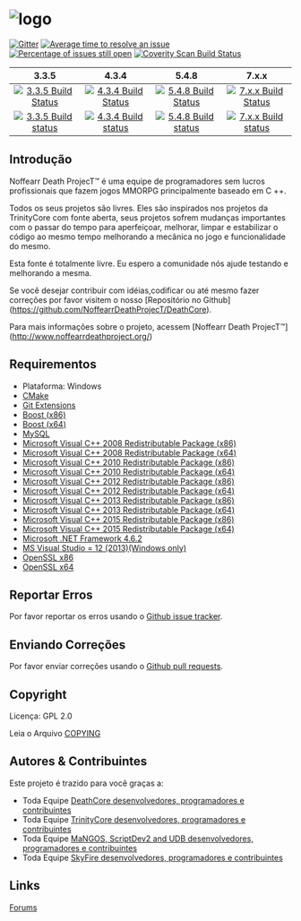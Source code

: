 # ![logo](https://camo.githubusercontent.com/831d9a457a380e21ef52d682a578f5385058c8d8/687474703a2f2f692e696d6775722e636f6d2f556573316774432e706e67)
[![Gitter](https://badges.gitter.im/NoffearrDeathProjecT/DeathCore.svg)](https://gitter.im/NoffearrDeathProjecT/DeathCore?utm_source=badge&utm_medium=badge&utm_campaign=pr-badge) [![Average time to resolve an issue](http://isitmaintained.com/badge/resolution/NoffearrDeathProjecT/DeathCore.svg)](http://isitmaintained.com/project/NoffearrDeathProjecT/DeathCore "Average time to resolve an issue") [![Percentage of issues still open](http://isitmaintained.com/badge/open/NoffearrDeathProjecT/DeathCore.svg)](http://isitmaintained.com/project/NoffearrDeathProjecT/DeathCore "Percentage of issues still open")
[![Coverity Scan Build Status](https://scan.coverity.com/projects/10635/badge.svg)]("https://scan.coverity.com/projects/noffearrdeathproject-deathcore)

3.3.5 | 4.3.4 | 5.4.8 | 7.x.x
:------------: | :------------: | :------------: | :------------:
[![3.3.5 Build Status](https://travis-ci.org/NoffearrDeathProjecT/DeathCore.svg?branch=3.3.5)](https://travis-ci.org/NoffearrDeathProjecT/DeathCore/builds) |[![4.3.4 Build Status](https://travis-ci.org/NoffearrDeathProjecT/DeathCore.svg?branch=4.3.4)](https://travis-ci.org/NoffearrDeathProjecT/DeathCore/builds) | [![5.4.8 Build Status](https://travis-ci.org/NoffearrDeathProjecT/DeathCore.svg?branch=5.4.8)](https://travis-ci.org/NoffearrDeathProjecT/DeathCore/builds) | [![7.x.x Build Status](https://travis-ci.org/NoffearrDeathProjecT/DeathCore.svg?branch=7.x.x)](https://travis-ci.org/NoffearrDeathProjecT/DeathCore/builds)
[![3.3.5 Build status](https://ci.appveyor.com/api/projects/status/qfnroow5ul7x7m86/branch/3.3.5?svg=true)](https://ci.appveyor.com/project/Bodeguero/deathcore/branch/3.3.5) | [![4.3.4 Build status](https://ci.appveyor.com/api/projects/status/qfnroow5ul7x7m86/branch/4.3.4?svg=true)](https://ci.appveyor.com/project/Bodeguero/deathcore/branch/4.3.4) | [![5.4.8 Build status](https://ci.appveyor.com/api/projects/status/qfnroow5ul7x7m86/branch/5.4.8?svg=true)](https://ci.appveyor.com/project/Bodeguero/deathcore/branch/5.4.8) | [![7.x.x Build status](https://ci.appveyor.com/api/projects/status/qfnroow5ul7x7m86/branch/7.x.x?svg=true)](https://ci.appveyor.com/project/Bodeguero/deathcore/branch/7.x.x)

## Introdução

Noffearr Death ProjecT™ é uma equipe de programadores sem lucros profissionais que fazem jogos MMORPG principalmente baseado em C ++. 

Todos os seus projetos são livres. Eles são inspirados nos projetos da TrinityCore com fonte aberta, seus projetos sofrem mudanças importantes com o passar do tempo para aperfeiçoar, melhorar, limpar e estabilizar o código ao mesmo tempo melhorando a mecânica no jogo e funcionalidade do mesmo.

Esta fonte é totalmente livre. Eu espero a comunidade nós ajude testando e melhorando a mesma.

Se você desejar contribuir com idéias,codificar ou até mesmo fazer correções por favor visitem o nosso [Repositório no Github] (https://github.com/NoffearrDeathProjecT/DeathCore).

Para mais informações sobre o projeto, acessem [Noffearr Death ProjecT™] (http://www.noffearrdeathproject.org/)


## Requirementos

+ Plataforma: Windows
+ [CMake](https://cmake.org/files/v3.4/cmake-3.4.3-win32-x86.exe)
+ [Git Extensions](https://sourceforge.net/projects/gitextensions/files/latest/download)
+ [Boost (x86)](https://sourceforge.net/projects/boost/files/boost-binaries/1.60.0/boost_1_60_0-msvc-14.0-32.exe/download)
+ [Boost (x64)](https://sourceforge.net/projects/boost/files/boost-binaries/1.60.0/boost_1_60_0-msvc-14.0-64.exe/download)
+ [MySQL](http://cdn.mysql.com//archives/mysql-5.5/mysql-5.5.42-win32.msi)
+ [Microsoft Visual C++ 2008 Redistributable Package (x86)](http://download.microsoft.com/download/1/1/1/1116b75a-9ec3-481a-a3c8-1777b5381140/vcredist_x86.exe)
+ [Microsoft Visual C++ 2008 Redistributable Package (x64)](http://download.microsoft.com/download/d/2/4/d242c3fb-da5a-4542-ad66-f9661d0a8d19/vcredist_x64.exe) 
+ [Microsoft Visual C++ 2010 Redistributable Package (x86)](http://download.microsoft.com/download/5/B/C/5BC5DBB3-652D-4DCE-B14A-475AB85EEF6E/vcredist_x86.exe) 
+ [Microsoft Visual C++ 2010 Redistributable Package (x64)](http://download.microsoft.com/download/3/2/2/3224B87F-CFA0-4E70-BDA3-3DE650EFEBA5/vcredist_x64.exe) 
+ [Microsoft Visual C++ 2012 Redistributable Package (x86)](http://download.microsoft.com/download/1/6/B/16B06F60-3B20-4FF2-B699-5E9B7962F9AE/VSU_4/vcredist_x86.exe)
+ [Microsoft Visual C++ 2012 Redistributable Package (x64)](http://download.microsoft.com/download/1/6/B/16B06F60-3B20-4FF2-B699-5E9B7962F9AE/VSU_4/vcredist_x64.exe)
+ [Microsoft Visual C++ 2013 Redistributable Package (x86)](http://download.microsoft.com/download/2/E/6/2E61CFA4-993B-4DD4-91DA-3737CD5CD6E3/vcredist_x86.exe)
+ [Microsoft Visual C++ 2013 Redistributable Package (x64)](http://download.microsoft.com/download/2/E/6/2E61CFA4-993B-4DD4-91DA-3737CD5CD6E3/vcredist_x64.exe)
+ [Microsoft Visual C++ 2015 Redistributable Package (x86)](https://download.microsoft.com/download/9/3/F/93FCF1E7-E6A4-478B-96E7-D4B285925B00/vc_redist.x86.exe)
+ [Microsoft Visual C++ 2015 Redistributable Package (x64)](https://download.microsoft.com/download/9/3/F/93FCF1E7-E6A4-478B-96E7-D4B285925B00/vc_redist.x64.exe)
+ [Microsoft .NET Framework 4.6.2](https://download.microsoft.com/download/F/9/4/F942F07D-F26F-4F30-B4E3-EBD54FABA377/NDP462-KB3151800-x86-x64-AllOS-ENU.exe)
+ [MS Visual Studio = 12 (2013)(Windows only)](http://download.microsoft.com/download/A/A/D/AAD1AA11-FF9A-4B3C-8601-054E89260B78/vs2013.5_ce_enu.iso?type=ISO)
+ [OpenSSL x86](http://slproweb.com/download/Win32OpenSSL-1_0_2j.exe)
+ [OpenSSL x64](http://slproweb.com/download/Win64OpenSSL-1_0_2j.exe)


## Reportar Erros

Por favor reportar os erros usando o [Github issue tracker](https://github.com/NoffearrDeathProjecT/DeathCore/issues).


## Enviando Correções

Por favor enviar correções usando o [Github pull requests](https://github.com/NoffearrDeathProjecT/DeathCore/pulls).


## Copyright

Licença: GPL 2.0

Leia o Arquivo [COPYING](COPYING)


## Autores &amp; Contribuintes

Este projeto é trazido para você graças a:

- Toda Equipe [DeathCore desenvolvedores, programadores e contribuintes](https://github.com/NoffearrDeathProjecT/DeathCore/graphs/contributors)
- Toda Equipe [TrinityCore desenvolvedores, programadores e contribuintes](https://github.com/TrinityCore/TrinityCore/blob/3.3.5/THANKS)
- Toda Equipe [MaNGOS, ScriptDev2 and UDB desenvolvedores, programadores e contribuintes](https://github.com/cmangos/mangos-wotlk/blob/master/AUTHORS.md)
- Toda Equipe [SkyFire desenvolvedores, programadores e contribuintes](https://github.com/ProjectSkyfire/SkyFire.548/blob/master/THANKS.md)


## Links

[Forums](http://www.community.noffearrdeathproject.org/)
